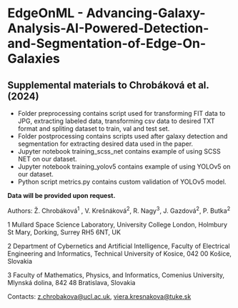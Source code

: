 # EdgeOnML - Advancing-Galaxy-Analysis-AI-Powered-Detection-and-Segmentation-of-Edge-On-Galaxies

## Supplemental materials to Chrobáková et al. (2024)

- Folder preprocessing contains script used for transforming FIT data to JPG, extracting labeled data, transforming csv data to desired TXT format and spliting dataset to train, val and test set.
- Folder postprocessing contains scripts used after galaxy detection and segmentation for extracting desired data used in the paper.
- Jupyter notebook training_scss_net contains example of using SCSS NET on our dataset.
- Jupyter notebook training_yolov5 contains example of using YOLOv5 on our dataset.
- Python script metrics.py contains custom validation of YOLOv5 model.

**Data will be provided upon request.**


Authors: Ž. Chrobáková<sup>1</sup> , V. Krešnáková<sup>2</sup>, R. Nagy<sup>3</sup>, J. Gazdová<sup>2</sup>, P. Butka<sup>2</sup>

1  Mullard Space Science Laboratory, University College London, Holmbury St Mary, Dorking, Surrey RH5 6NT, UK

2 Department of Cybernetics and Artificial Intelligence, Faculty of Electrical Engineering and Informatics, Technical University of
Kosice, 042 00 Košice, Slovakia

3 Faculty of Mathematics, Physics, and Informatics, Comenius University, Mlynská dolina, 842 48 Bratislava, Slovakia

Contacts: <z.chrobakova@ucl.ac.uk>, <viera.kresnakova@tuke.sk>
